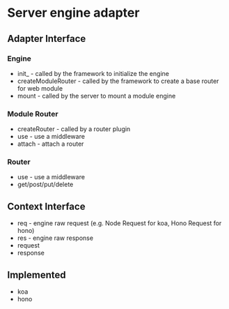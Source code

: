 # Server engine adapter

## Adapter Interface

### Engine

- init_ - called by the framework to initialize the engine
- createModuleRouter - called by the framework to create a base router for web module
- mount - called by the server to mount a module engine

### Module Router

- createRouter - called by a router plugin 
- use - use a middleware
- attach - attach a router

### Router

- use - use a middleware
- get/post/put/delete

## Context Interface

- req - engine raw request (e.g. Node Request for koa, Hono Request for hono)
- res - engine raw response
- request
- response

## Implemented

- koa
- hono